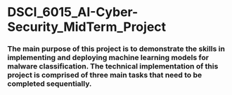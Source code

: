 # DSCI_6015_AI-Cyber-Security_MidTerm_Project


### The main purpose of this project is to demonstrate the skills in implementing and deploying machine learning models for malware classification. The technical implementation of this project is comprised of three main tasks that need to be completed sequentially.
